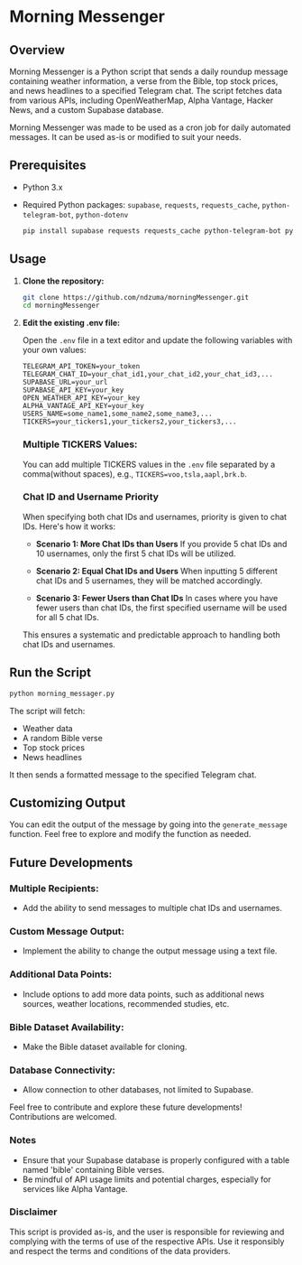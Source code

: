# Morning Messenger

## Overview

Morning Messenger is a Python script that sends a daily roundup message containing weather information, a verse from the Bible, top stock prices, and news headlines to a specified Telegram chat. The script fetches data from various APIs, including OpenWeatherMap, Alpha Vantage, Hacker News, and a custom Supabase database.

Morning Messenger was made to be used as a cron job for daily automated messages. It can be used as-is or modified to suit your needs.

## Prerequisites

- Python 3.x
- Required Python packages: `supabase`, `requests`, `requests_cache`, `python-telegram-bot`, `python-dotenv`

   ```bash
   pip install supabase requests requests_cache python-telegram-bot python-dotenv
   ```

## Usage

1. **Clone the repository:**

    ```bash
    git clone https://github.com/ndzuma/morningMessenger.git
    cd morningMessenger
    ```

2. **Edit the existing .env file:**

   Open the `.env` file in a text editor and update the following variables with your own values:

   ```env
   TELEGRAM_API_TOKEN=your_token
   TELEGRAM_CHAT_ID=your_chat_id1,your_chat_id2,your_chat_id3,...
   SUPABASE_URL=your_url
   SUPABASE_API_KEY=your_key
   OPEN_WEATHER_API_KEY=your_key
   ALPHA_VANTAGE_API_KEY=your_key
   USERS_NAME=some_name1,some_name2,some_name3,...
   TICKERS=your_tickers1,your_tickers2,your_tickers3,...
   ```
   ### Multiple TICKERS Values:

   You can add multiple TICKERS values in the `.env` file separated by a comma(without spaces), e.g., `TICKERS=voo,tsla,aapl,brk.b`.

   ### Chat ID and Username Priority

   When specifying both chat IDs and usernames, priority is given to chat IDs. Here's how it works:

   - **Scenario 1: More Chat IDs than Users**
      If you provide 5 chat IDs and 10 usernames, only the first 5 chat IDs will be utilized.

   - **Scenario 2: Equal Chat IDs and Users**
   When inputting 5 different chat IDs and 5 usernames, they will be matched accordingly.

   - **Scenario 3: Fewer Users than Chat IDs**
    In cases where you have fewer users than chat IDs, the first specified username will be used for all 5 chat IDs.

   This ensures a systematic and predictable approach to handling both chat IDs and usernames.


## Run the Script

```bash
python morning_messager.py
```

The script will fetch:

- Weather data
- A random Bible verse
- Top stock prices
- News headlines

It then sends a formatted message to the specified Telegram chat.

## Customizing Output

You can edit the output of the message by going into the `generate_message` function. Feel free to explore and modify the function as needed.

## Future Developments

   ### Multiple Recipients:
   
   - Add the ability to send messages to multiple chat IDs and usernames.
   
   ### Custom Message Output:
   
   - Implement the ability to change the output message using a text file.
   
   ### Additional Data Points:
   
   - Include options to add more data points, such as additional news sources, weather locations, recommended studies, etc.
   
   ### Bible Dataset Availability:
   
   - Make the Bible dataset available for cloning.
   
   ### Database Connectivity:

   - Allow connection to other databases, not limited to Supabase.

   Feel free to contribute and explore these future developments! Contributions are welcomed.

### Notes

- Ensure that your Supabase database is properly configured with a table named 'bible' containing Bible verses.
- Be mindful of API usage limits and potential charges, especially for services like Alpha Vantage.

### Disclaimer

This script is provided as-is, and the user is responsible for reviewing and complying with the terms of use of the respective APIs. Use it responsibly and respect the terms and conditions of the data providers.


